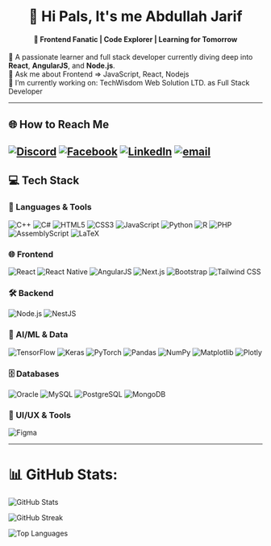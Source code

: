 <h1 align="center">💫 Hi Pals, It's me Abdullah Jarif </h1>
<h4 align="center">🔭 Frontend Fanatic | Code Explorer | Learning for Tomorrow </h4>
<p class="intro">
 🌱 A passionate learner and full stack developer currently diving deep into
  <strong>React</strong>, <strong>AngularJS</strong>, and <strong>Node.js</strong>. <br>
  💬 Ask me about Frontend => JavaScript, React, Nodejs <br>
  🔭 I’m currently working on: TechWisdom Web Solution LTD. as Full Stack Developer
</p>


---

## 🌐 How to Reach Me

[![Discord](https://img.shields.io/badge/Discord-%237289DA.svg?logo=discord&logoColor=white)](https://discord.gg/https://discord.gg/8eTa6d6u) [![Facebook](https://img.shields.io/badge/Facebook-%231877F2.svg?logo=Facebook&logoColor=white)](https://facebook.com/https://www.facebook.com/mustakim.jarif.393) [![LinkedIn](https://img.shields.io/badge/LinkedIn-%230077B5.svg?logo=linkedin&logoColor=white)](https://linkedin.com/in/www.linkedin.com/in/abdullah-jarif-28414a24a) [![email](https://img.shields.io/badge/Email-D14836?logo=gmail&logoColor=white)](mailto:22-46386-1@student.aiub.edu) 
---

## 💻 Tech Stack

### 🧠 Languages & Tools

![C++](https://img.shields.io/badge/C++-%2300599C.svg?style=flat-square&logo=c%2B%2B&logoColor=white)
![C#](https://img.shields.io/badge/C%23-%23239120.svg?style=flat-square&logo=csharp&logoColor=white)
![HTML5](https://img.shields.io/badge/HTML5-%23E34F26.svg?style=flat-square&logo=html5&logoColor=white)
![CSS3](https://img.shields.io/badge/CSS3-%231572B6.svg?style=flat-square&logo=css3&logoColor=white)
![JavaScript](https://img.shields.io/badge/JavaScript-%23F7DF1E.svg?style=flat-square&logo=javascript&logoColor=black)
![Python](https://img.shields.io/badge/Python-3670A0?style=flat-square&logo=python&logoColor=ffdd54)
![R](https://img.shields.io/badge/R-%23276DC3.svg?style=flat-square&logo=r&logoColor=white)
![PHP](https://img.shields.io/badge/PHP-%23777BB4.svg?style=flat-square&logo=php&logoColor=white)
![AssemblyScript](https://img.shields.io/badge/AssemblyScript-%23000000.svg?style=flat-square&logo=assemblyscript&logoColor=white)
![LaTeX](https://img.shields.io/badge/LaTeX-%23008080.svg?style=flat-square&logo=latex&logoColor=white)

### 🌐 Frontend
![React](https://img.shields.io/badge/React-%2320232a.svg?style=flat-square&logo=react&logoColor=%2361DAFB)
![React Native](https://img.shields.io/badge/React%20Native-%2320232a.svg?style=flat-square&logo=react&logoColor=%2361DAFB)
![AngularJS](https://img.shields.io/badge/AngularJS-%23DD0031.svg?style=flat-square&logo=angularjs&logoColor=white)
![Next.js](https://img.shields.io/badge/Next.js-black?style=flat-square&logo=next.js&logoColor=white)
![Bootstrap](https://img.shields.io/badge/Bootstrap-%238511FA.svg?style=flat-square&logo=bootstrap&logoColor=white)
![Tailwind CSS](https://img.shields.io/badge/TailwindCSS-%2338B2AC.svg?style=flat-square&logo=tailwind-css&logoColor=white)

### 🛠 Backend
![Node.js](https://img.shields.io/badge/Node.js-6DA55F?style=flat-square&logo=node.js&logoColor=white)
![NestJS](https://img.shields.io/badge/NestJS-%23E0234E.svg?style=flat-square&logo=nestjs&logoColor=white)

### 🧠 AI/ML & Data
![TensorFlow](https://img.shields.io/badge/TensorFlow-%23FF6F00.svg?style=flat-square&logo=tensorflow&logoColor=white)
![Keras](https://img.shields.io/badge/Keras-%23D00000.svg?style=flat-square&logo=keras&logoColor=white)
![PyTorch](https://img.shields.io/badge/PyTorch-%23EE4C2C.svg?style=flat-square&logo=pytorch&logoColor=white)
![Pandas](https://img.shields.io/badge/Pandas-%23150458.svg?style=flat-square&logo=pandas&logoColor=white)
![NumPy](https://img.shields.io/badge/NumPy-%23013243.svg?style=flat-square&logo=numpy&logoColor=white)
![Matplotlib](https://img.shields.io/badge/Matplotlib-%23ffffff.svg?style=flat-square&logo=matplotlib&logoColor=black)
![Plotly](https://img.shields.io/badge/Plotly-%233F4F75.svg?style=flat-square&logo=plotly&logoColor=white)

### 🗄️ Databases
![Oracle](https://img.shields.io/badge/Oracle-F80000?style=flat-square&logo=oracle&logoColor=white)
![MySQL](https://img.shields.io/badge/MySQL-4479A1.svg?style=flat-square&logo=mysql&logoColor=white)
![PostgreSQL](https://img.shields.io/badge/PostgreSQL-%23316192.svg?style=flat-square&logo=postgresql&logoColor=white)
![MongoDB](https://img.shields.io/badge/MongoDB-%234ea94b.svg?style=flat-square&logo=mongodb&logoColor=white)

### 🎨 UI/UX & Tools
![Figma](https://img.shields.io/badge/Figma-%23F24E1E.svg?style=flat-square&logo=figma&logoColor=white)

---

# 📊 GitHub Stats:
![GitHub Stats](https://github-readme-stats.vercel.app/api?username=abdullahjarif&theme=dark&hide_border=false&include_all_commits=false&count_private=false)

![GitHub Streak](https://nirzak-streak-stats.vercel.app/?user=abdullahjarif&theme=dark&hide_border=false)

![Top Languages](https://github-readme-stats.vercel.app/api/top-langs/?username=abdullahjarif&theme=dark&hide_border=false&include_all_commits=false&count_private=false&layout=compact)












